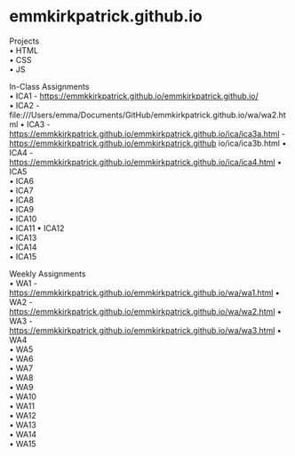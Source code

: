 # emmkirkpatrick.github.io
  
Projects  
• HTML  
• CSS  
• JS  
  
In-Class Assignments  
• ICA1 - https://emmkkirkpatrick.github.io/emmkirkpatrick.github.io/   
• ICA2 - file:///Users/emma/Documents/GitHub/emmkirkpatrick.github.io/wa/wa2.html 
• ICA3 - https://emmkkirkpatrick.github.io/emmkirkpatrick.github.io/ica/ica3a.html 
       - https://emmkkirkpatrick.github.io/emmkirkpatrick.github io/ica/ica3b.html
• ICA4 - https://emmkkirkpatrick.github.io/emmkirkpatrick.github.io/ica/ica4.html
• ICA5  
• ICA6  
• ICA7  
• ICA8  
• ICA9  
• ICA10  
• ICA11 
• ICA12  
• ICA13  
• ICA14  
• ICA15  
  
Weekly Assignments  
• WA1  - https://emmkkirkpatrick.github.io/emmkirkpatrick.github.io/wa/wa1.html
• WA2  - https://emmkkirkpatrick.github.io/emmkirkpatrick.github.io/wa/wa2.html
• WA3  - https://emmkkirkpatrick.github.io/emmkirkpatrick.github.io/wa/wa3.html
• WA4  
• WA5  
• WA6  
• WA7  
• WA8  
• WA9  
• WA10  
• WA11  
• WA12  
• WA13  
• WA14  
• WA15  